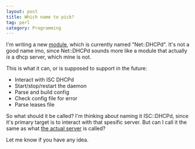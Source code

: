 ```yaml
---
layout: post
title: Which name to pick?
tag: perl
category: Programming
---
```


I'm writing a new [module](http://github.com/jhthorsen/net-isc-dhcpd),
which is currently named "Net::DHCPd". It's not a good name imo,
since Net::DHCPd sounds more like a module that actually _is_ a dhcp server,
which mine is not.

This is what it can, or is supposed to support in the future:

* Interact with ISC DHCPd
* Start/stop/restart the daemon
* Parse and build config
* Check config file for error
* Parse leases file

So what should it be called? I'm thinking about naming it ISC::DHCPd, since
it's primary target is to interact with that spesific server. But can I call
it the same as what [the actual server](https://www.isc.org/software/dhcp)
is called?

Let me know if you have any idea.
